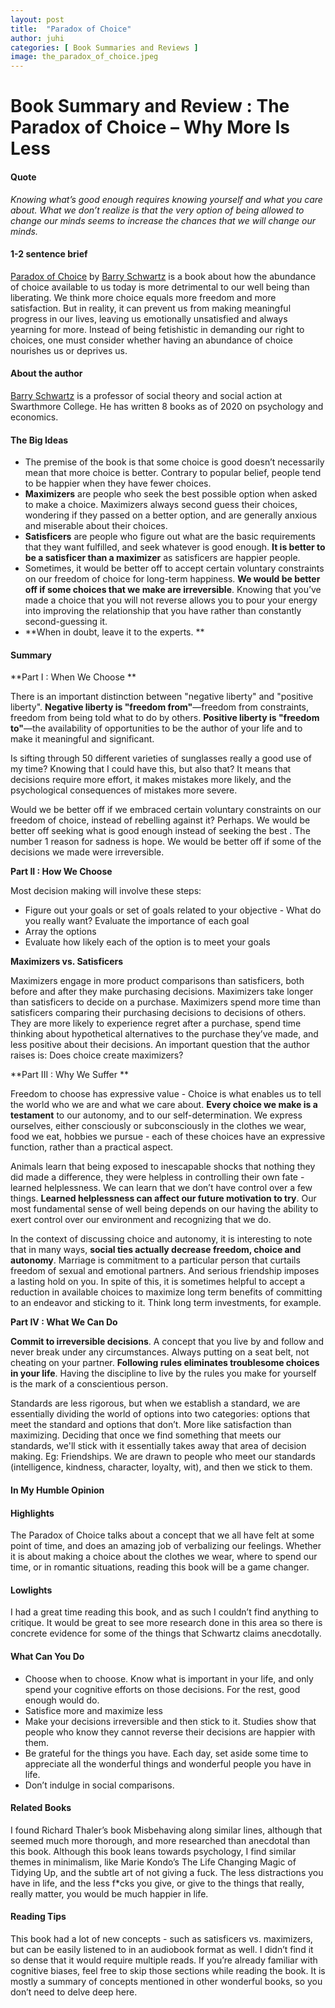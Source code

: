 ```yaml
---
layout: post
title:  "Paradox of Choice"
author: juhi
categories: [ Book Summaries and Reviews ]
image: the_paradox_of_choice.jpeg
---
```

<!-- Output copied to clipboard! -->



# Book Summary and Review : The Paradox of Choice – Why More Is Less


#### Quote

_Knowing what’s good enough requires knowing yourself and what you care about. What we don’t realize is that the very option of being allowed to change our minds seems to increase the chances that we will change our minds._


#### 1-2 sentence brief

[Paradox of Choice](https://www.amazon.com/Paradox-Choice-Why-More-Less/dp/149151423X) by [Barry Schwartz](https://www.swarthmore.edu/profile/barry-schwartz) is a book about how the abundance of choice available to us today is more detrimental to our well being than liberating. We think more choice equals more freedom and more satisfaction. But in reality, it can prevent us from making meaningful progress in our lives, leaving us emotionally unsatisfied and always yearning for more. Instead of being fetishistic in demanding our right to choices, one must consider whether having an abundance of choice nourishes us or deprives us.


#### About the author

[Barry Schwartz](https://en.wikipedia.org/wiki/Barry_Schwartz_(psychologist)) is a professor of social theory and social action at Swarthmore College. He has written 8 books as of 2020 on psychology and economics. 


#### The Big Ideas



*   The premise of the book is that some choice is good doesn’t necessarily mean that more choice is better. Contrary to popular belief, people tend to be happier when they have fewer choices.
*   **Maximizers** are people who seek the best possible option when asked to make a choice. Maximizers always second guess their choices, wondering if they passed on a better option, and are generally anxious and miserable about their choices.
*   **Satisficers** are people who figure out what are the basic requirements that they want fulfilled, and seek whatever is good enough. **It is better to be a satisficer than a maximizer** as satisficers are happier people.
*   Sometimes, it would be better off to accept certain voluntary constraints on our freedom of choice for long-term happiness. **We would be better off if some choices that we make are irreversible**. Knowing that you’ve made a choice that you will not reverse allows you to pour your energy into improving the relationship that you have rather than constantly second-guessing it.
*   **When in doubt, leave it to the experts. **


#### Summary

**Part I : When We Choose **

There is an important distinction between "negative liberty" and "positive liberty". **Negative liberty is "freedom from"**—freedom from constraints, freedom from being told what to do by others. **Positive liberty is "freedom to"**—the availability of opportunities to be the author of your life and to make it meaningful and significant.

Is sifting through 50 different varieties of sunglasses really a good use of my time? Knowing that I could have this, but also that? It means that decisions require more effort, it makes mistakes more likely, and the psychological consequences of mistakes more severe.

Would we be better off if we embraced certain voluntary constraints on our freedom of choice, instead of rebelling against it? Perhaps. We would be better off seeking what is good enough instead of seeking the best . The number 1 reason for sadness is hope. We would be better off if some of the decisions we made were irreversible.

**Part II : How We Choose**

Most decision making will involve these steps:



*   Figure out your goals or set of goals related to your objective - What do you really want? Evaluate the importance of each goal 
*   Array the options 
*   Evaluate how likely each of the option is to meet your goals

**Maximizers vs. Satisficers**

Maximizers engage in more product comparisons than satisficers, both before and after they make purchasing decisions. Maximizers take longer than satisficers to decide on a purchase. Maximizers spend more time than satisficers comparing their purchasing decisions to decisions of others. They are more likely to experience regret after a purchase, spend time thinking about hypothetical alternatives to the purchase they’ve made, and less positive about their decisions. An important question that the author raises is: Does choice create maximizers?

**Part III : Why We Suffer **

Freedom to choose has expressive value - Choice is what enables us to tell the world who we are and what we care about. **Every choice we make is a testament** to our autonomy, and to our self-determination. We express ourselves, either consciously or subconsciously in the clothes we wear, food we eat, hobbies we pursue - each of these choices have an expressive function, rather than a practical aspect.

Animals learn that being exposed to inescapable shocks that nothing they did made a difference, they were helpless in controlling their own fate - learned helplessness. We can learn that we don’t have control over a few things. **Learned helplessness can affect our future motivation to try**. Our most fundamental sense of well being depends on our having the ability to exert control over our environment and recognizing that we do. 

In the context of discussing choice and autonomy, it is interesting to note that in many ways, **social ties actually decrease freedom, choice and autonomy**. Marriage is commitment to a particular person that curtails freedom of sexual and emotional partners. And serious friendship imposes a lasting hold on you. In spite of this, it is sometimes helpful to accept a reduction in available choices to maximize long term benefits of committing to an endeavor and sticking to it. Think long term investments, for example.

**Part IV : What We Can Do**

**Commit to irreversible decisions**. A concept that you live by and follow and never break under any circumstances. Always putting on a seat belt, not cheating on your partner. **Following rules eliminates troublesome choices in your life**. Having the discipline to live by the rules you make for yourself is the mark of a conscientious  person. 

Standards are less rigorous, but when we establish a standard, we are essentially dividing the world of options into two categories: options that meet the standard and options that don’t. More like satisfaction than maximizing. Deciding that once we find something that meets our standards, we'll stick with it essentially takes away that area of decision making. Eg: Friendships. We are drawn to people who meet our standards (intelligence, kindness, character, loyalty, wit), and then we stick to them.


#### In My Humble Opinion


#### Highlights

The Paradox of Choice talks about a concept that we all have felt at some point of time, and does an amazing job of verbalizing our feelings. Whether it is about making a choice about the clothes we wear, where to spend our time, or in romantic situations, reading this book will be a game changer.


#### Lowlights

I had a great time reading this book, and as such I couldn’t find anything to critique. It would be great to see more research done in this area so there is concrete evidence for some of the things that Schwartz claims anecdotally.


#### What Can You Do



*   Choose when to choose. Know what is important in your life, and only spend your cognitive efforts on those decisions. For the rest, good enough would do.
*   Satisfice more and maximize less
*   Make your decisions irreversible and then stick to it. Studies show that people who know they cannot reverse their decisions are happier with them.
*   Be grateful for the things you have. Each day, set aside some time to appreciate all the wonderful things and wonderful people you have in life. 
*   Don’t indulge in social comparisons. 


#### Related Books

I found Richard Thaler’s book Misbehaving along similar lines, although that seemed much more thorough, and more researched than anecdotal than this book. Although this book leans towards psychology, I find similar themes in minimalism, like Marie Kondo’s The Life Changing Magic of Tidying Up, and the subtle art of not giving a fuck. The less distractions you have in life, and the less f*cks you give, or give to the things that really, really matter, you would be much happier in life.


#### Reading Tips

This book had a lot of new concepts - such as satisficers vs. maximizers, but can be easily listened to in an audiobook format as well. I didn’t find it so dense that it would require multiple reads. If you’re already familiar with cognitive biases, feel free to skip those sections while reading the book. It is mostly a summary of concepts mentioned in other wonderful books, so you don’t need to delve deep here.

